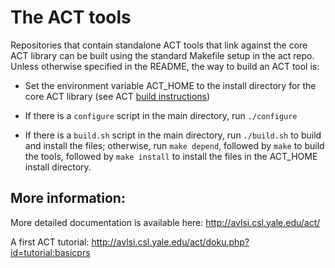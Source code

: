 # The ACT tools

Repositories that contain standalone ACT tools that link against the core
ACT library can be built using the standard Makefile setup in the act repo.
Unless otherwise specified in the README, the way to build an ACT tool
is:

   * Set the environment variable ACT_HOME to the install directory for the core ACT library (see ACT [build instructions](https://github.com/asyncvlsi/act/blob/master/README.md))
 
   * If there is a `configure` script in the main directory, run `./configure`
 
   * If there is a `build.sh` script in the main directory, run `./build.sh` to build and install the files; otherwise, run `make depend`, followed by `make` to build the tools, followed by `make install` to install the files in the ACT_HOME install directory.

## More information:

More detailed documentation is available here:
    http://avlsi.csl.yale.edu/act/
    
A first ACT tutorial:
    http://avlsi.csl.yale.edu/act/doku.php?id=tutorial:basicprs
